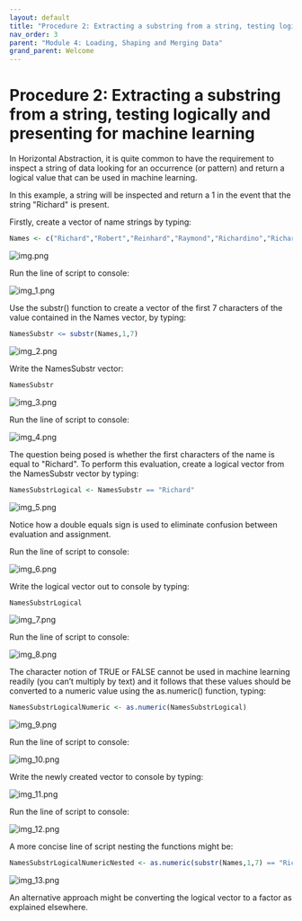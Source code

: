 ```yaml
---
layout: default
title: "Procedure 2: Extracting a substring from a string, testing logically and presenting for machine learning"
nav_order: 3
parent: "Module 4: Loading, Shaping and Merging Data"
grand_parent: Welcome
---
```


# Procedure 2: Extracting a substring from a string, testing logically and presenting for machine learning

In Horizontal Abstraction, it is quite common to have the requirement to inspect a string of data looking for an occurrence (or pattern) and return a logical value that can be used in machine learning.

In this example, a string will be inspected and return a 1 in the event that the string "Richard" is present.

Firstly, create a vector of name strings by typing:

``` r
Names <- c("Richard","Robert","Reinhard","Raymond","Richardino","Richardo")
```

![img.png](img.png)

Run the line of script to console:

![img_1.png](img_1.png)

Use the substr() function to create a vector of the first 7 characters of the value contained in the Names vector,  by typing:

``` r
NamesSubstr <= substr(Names,1,7)
```

![img_2.png](img_2.png)

Write the NamesSubstr vector:

``` r
NamesSubstr
```

![img_3.png](img_3.png)

Run the line of script to console:

![img_4.png](img_4.png)

The question being posed is whether the first characters of the name is equal to "Richard".  To perform this evaluation, create a logical vector from the NamesSubstr vector by typing:

``` r
NamesSubstrLogical <- NamesSubstr == "Richard"
```

![img_5.png](img_5.png)

Notice how a double equals sign is used to eliminate confusion between evaluation and assignment. 

Run the line of script to console:

![img_6.png](img_6.png)

Write the logical vector out to console by typing:

``` r
NamesSubstrLogical
```

![img_7.png](img_7.png)

Run the line of script to console:

![img_8.png](img_8.png)

The character notion of TRUE or FALSE cannot be used in machine learning readily (you can’t multiply by text) and it follows that these values should be converted to a numeric value using the as.numeric() function,  typing:

``` r
NamesSubstrLogicalNumeric <- as.numeric(NamesSubstrLogical)
```

![img_9.png](img_9.png)

Run the line of script to console:

![img_10.png](img_10.png)

Write the newly created vector to console by typing:

![img_11.png](img_11.png)

Run the line of script to console:

![img_12.png](img_12.png)

A more concise line of script nesting the functions might be:

``` r
NamesSubstrLogicalNumericNested <- as.numeric(substr(Names,1,7) == "Richard")
```

![img_13.png](img_13.png)

An alternative approach might be converting the logical vector to a factor as explained elsewhere.
